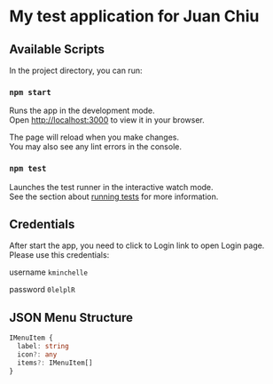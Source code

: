 # My test application for Juan Chiu 

## Available Scripts

In the project directory, you can run:

### `npm start`

Runs the app in the development mode.\
Open [http://localhost:3000](http://localhost:3000) to view it in your browser.

The page will reload when you make changes.\
You may also see any lint errors in the console.

### `npm test`

Launches the test runner in the interactive watch mode.\
See the section about [running tests](https://facebook.github.io/create-react-app/docs/running-tests) for more information.

## Credentials

After start the app, you need to click to Login link to open Login page. Please use this credentials:

username `kminchelle`

password `0lelplR`


## JSON Menu Structure


  ```ts
  IMenuItem {
    label: string
    icon?: any
    items?: IMenuItem[]
  }
  ```